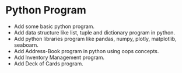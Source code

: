 # Python Program
- Add some basic python program.
- Add data structure like list, tuple and dictionary program in python.
- Add python libraries program like pandas, numpy, plotly, matplotlib, seaboarn. 
- Add Address-Book program in python using oops concepts.
- Add Inventory Management program.
- Add Deck of Cards program.
